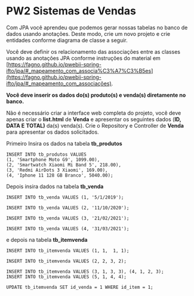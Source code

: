 #  PW2 Sistemas de Vendas

Com JPA você aprendeu que podemos gerar nossas tabelas no banco de dados usando anotações. Deste modo, crie um novo projeto e crie entidades conforme diagrama de classe a seguir.

Você deve definir os relacionamento das associações entre as classes usando as anotações JPA conforme instruções do material em [https://fagno.github.io/pwebii-spring-ifto/jpa/#_mapeamento_com_associa%C3%A7%C3%B5es](https://fagno.github.io/pwebii-spring-ifto/jpa/#_mapeamento_com_associações).

**Você deve inserir os dados do(s) produto(s) e venda(s) diretamente no banco.**

Não é necessário criar a interface web completa do projeto, você deve apenas criar o **list.html** de **Venda** e apresentar os seguintes dados (**ID,** **DATA E** **TOTAL)** da(s) venda(s). Crie o Repository e Controller de **Venda** para apresentar os dados solicitados.

Primeiro Insira os dados na tabela **tb_produtos**

````mysql
INSERT INTO tb_produtos VALUES
(1, 'Smartphone Moto G9', 1099.00), 
(2, 'Smartwatch Xiaomi Mi Band 5', 218.00),
(3, 'Redmi AirDots 3 Xiaomi', 169.00),
(4, 'Iphone 11 128 GB Branco', 5040.00);
````

Depois insira dados na tabela **tb_venda**

````mysql
INSERT INTO tb_venda VALUES (1, '5/1/2019'); 

INSERT INTO tb_venda VALUES (2, '11/10/2020');

INSERT INTO tb_venda VALUES (3, '21/02/2021');

INSERT INTO tb_venda VALUES (4, '31/03/2021');
````

e depois na tabela **tb_itemvenda**

````mysql
INSERT INTO tb_itemvenda VALUES (1, 1,  1, 1);

INSERT INTO tb_itemvenda VALUES (2, 2, 3, 2);

INSERT INTO tb_itemvenda VALUES (3, 1, 3, 3), (4, 1, 2, 3);
INSERT INTO tb_itemvenda VALUES (5, 1, 4, 4);
````

````mysql
UPDATE tb_itemvenda SET id_venda = 1 WHERE id_item = 1;
````

